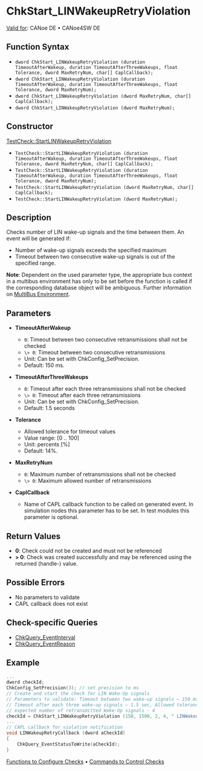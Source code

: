 # ChkStart_LINWakeupRetryViolation

[Valid for](../../../Shared/FeatureAvailability.md): CANoe DE • CANoe4SW DE

## Function Syntax

- `dword ChkStart_LINWakeupRetryViolation (duration TimeoutAfterWakeup, duration TimeoutAfterThreeWakeups, float Tolerance, dword MaxRetryNum, char[] CaplCallback);`
- `dword ChkStart_LINWakeupRetryViolation (duration TimeoutAfterWakeup, duration TimeoutAfterThreeWakeups, float Tolerance, dword MaxRetryNum);`
- `dword ChkStart_LINWakeupRetryViolation (dword MaxRetryNum, char[] CaplCallback);`
- `dword ChkStart_LINWakeupRetryViolation (dword MaxRetryNum);`

## Constructor

[TestCheck::StartLINWakeupRetryViolation](../../../Shared/CAPL/General/ClassesAndObjects.md)

- `TestCheck::StartLINWakeupRetryViolation (duration TimeoutAfterWakeup, duration TimeoutAfterThreeWakeups, float Tolerance, dword MaxRetryNum, char[] CaplCallback);`
- `TestCheck::StartLINWakeupRetryViolation (duration TimeoutAfterWakeup, duration TimeoutAfterThreeWakeups, float Tolerance, dword MaxRetryNum);`
- `TestCheck::StartLINWakeupRetryViolation (dword MaxRetryNum, char[] CaplCallback);`
- `TestCheck::StartLINWakeupRetryViolation (dword MaxRetryNum);`

## Description

Checks number of LIN wake-up signals and the time between them. An event will be generated if:

- Number of wake-up signals exceeds the specified maximum
- Timeout between two consecutive wake-up signals is out of the specified range.

**Note**: Dependent on the used parameter type, the appropriate bus context in a multibus environment has only to be set before the function is called if the corresponding database object will be ambiguous. Further information on [MultiBus Environment](../../../Shared/CAPL/General/TestMultiBusEnvironment.md).

## Parameters

- **TimeoutAfterWakeup**
  - `0`: Timeout between two consecutive retransmissions shall not be checked
  - `\> 0`: Timeout between two consecutive retransmissions
  - Unit: Can be set with ChkConfig_SetPrecision.
  - Default: 150 ms.

- **TimeoutAfterThreeWakeups**
  - `0`: Timeout after each three retransmissions shall not be checked
  - `\> 0`: Timeout after each three retransmissions
  - Unit: Can be set with ChkConfig_SetPrecision.
  - Default: 1.5 seconds

- **Tolerance**
  - Allowed tolerance for timeout values
  - Value range: [0 .. 100]
  - Unit: percents [%]
  - Default: 14%.

- **MaxRetryNum**
  - `0`: Maximum number of retransmissions shall not be checked
  - `\> 0`: Maximum allowed number of retransmissions

- **CaplCallback**
  - Name of CAPL callback function to be called on generated event. In simulation nodes this parameter has to be set. In test modules this parameter is optional.

## Return Values

- **0**: Check could not be created and must not be referenced
- **\> 0**: Check was created successfully and may be referenced using the returned (handle-) value.

## Possible Errors

- No parameters to validate
- CAPL callback does not exist

## Check-specific Queries

- [ChkQuery_EventInterval](CAPLfunctionChkQueryEventInterval.md)
- [ChkQuery_EventReason](CAPLfunctionChkQueryEventReason.md)

## Example

```c
...
dword checkId;
ChkConfig_SetPrecision(3); // set precision to ms
// Create and start the check for LIN Wake-Up signals
// Parameters to validate: Timeout between two wake-up signals – 150 ms,
// Timeout after each three wake-up signals – 1.5 sec, Allowed tolerance 2%, maximum 
// expected number of retransmitted Wake-Up signals - 4
checkId = ChkStart_LINWakeupRetryViolation (150, 1500, 2, 4, " LINWakeupRetryCallback"); 
...
// CAPL callback for violation notification
void LINWakeupRetryCallback (dword aCheckId)
{
    ChkQuery_EventStatusToWrite(aCheckId);
}
```

[Functions to Configure Checks](../CAPLfunctionsTSLConfigurationFunctions.md) • [Commands to Control Checks](../CAPLfunctionsTSLCheckControlCommands.md)
